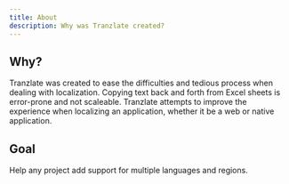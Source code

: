 ```yaml
---
title: About
description: Why was Tranzlate created?
---
```


## Why?

Tranzlate was created to ease the difficulties and tedious process when dealing with localization. Copying text back and forth from Excel sheets is error-prone and not scaleable. Tranzlate attempts to improve the experience when localizing an application, whether it be a web or native application.

## Goal

Help any project add support for multiple languages and regions.
